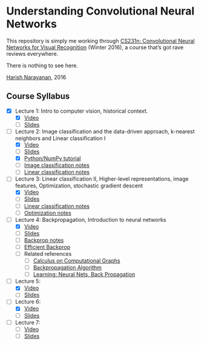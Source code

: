# Understanding Convolutional Neural Networks

This repository is simply me working through [CS231n: Convolutional
Neural Networks for Visual Recognition](http://cs231n.stanford.edu)
(Winter 2016), a course that’s got rave reviews everywhere.

There is nothing to see here.

[Harish Narayanan](https://harishnarayanan.org/), 2016

## Course Syllabus

- [x] Lecture 1: Intro to computer vision, historical context.
   - [x] [Video](https://youtu.be/NfnWJUyUJYU)
   - [ ] [Slides](lecture-slides/lecture1.pdf)
- [ ] Lecture 2: Image classification and the data-driven approach,
      k-nearest neighbors and Linear classification I
   - [x] [Video](https://youtu.be/8inugqHkfvE)
   - [ ] [Slides](lecture-slides/lecture2.pdf)
   - [x] [Python/NumPy tutorial](lecture-notes/python-numpy-tutorial.pdf)
   - [ ] [Image classification notes](lecture-notes/image-classification.pdf)
   - [ ] [Linear classification notes](lecture-notes/linear-classification.pdf)
- [ ] Lecture 3: Linear classification II, Higher-level
      representations, image features, Optimization, stochastic
      gradient descent
   - [x] [Video](https://youtu.be/qlLChbHhbg4)
   - [ ] [Slides](lecture-slides/lecture3.pdf)
   - [ ] [Linear classification notes](lecture-notes/linear-classification.pdf)
   - [ ] [Optimization notes](lecture-notes/optimization.pdf)
- [ ] Lecture 4: Backpropagation, Introduction to neural networks
   - [x] [Video](https://youtu.be/i94OvYb6noo)
   - [ ] [Slides](lecture-slides/lecture4.pdf)
   - [ ] [Backprop notes](lecture-notes/backprop.pdf)
   - [ ] [Efficient Backprop](papers/efficient-backprop.pdf)
   - [ ] Related references
      - [ ] [Calculus on Computational Graphs](papers/backprop-calculus.pdf)
      - [ ] [Backpropagation Algorithm](papers/backprop-calculus.pdf)
      - [ ] [Learning: Neural Nets, Back Propagation](https://youtu.be/q0pm3BrIUFo)
- [ ] Lecture 5:
   - [x] [Video](https://youtu.be/)
   - [ ] [Slides](lecture-slides/lecture5.pdf)
- [ ] Lecture 6:
   - [x] [Video](https://youtu.be/)
   - [ ] [Slides](lecture-slides/lecture6.pdf)
- [ ] Lecture 7:
   - [ ] [Video](https://youtu.be/)
   - [ ] [Slides](lecture-slides/lecture7.pdf)
